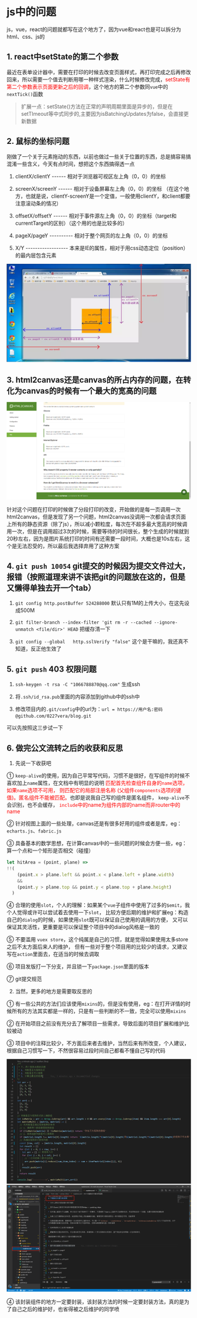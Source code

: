 # js中的问题
js，vue，react的问题就都写在这个地方了，因为vue和react也是可以拆分为html、css、js的

## 1. react中setState的第二个参数

最近在表单设计器中，需要在打印的时候去改变页面样式，再打印完成之后再修改回来，所以需要一个值去判断用哪一种样式渲染，什么时候修改完成，<font color=red>setState有第二个参数表示页面更新之后的回调</font>，这个地方的第二个参数同`vue`中的`nextTick()`函数

>扩展一点：setState()方法在正常的声明周期里面是异步的，但是在setTImeout等中式同步的,主要因为isBatchingUpdates为false，会直接更新数据

## 2. 鼠标的坐标问题

刚做了一个关于元素拖动的东西，以前也做过一些关于位置的东西，总是搞容易搞混淆一些含义，今天有点时间，想把这个东西搞得透一点

1. clientX/clientY ------ 相对于浏览器可视区左上角（0，0）的坐标

2. screenX/screenY ------ 相对于设备屏幕左上角（0，0）的坐标  （在这个地方，也就是说，clientY-screenY是一个定值，一般使用clientY，和client都要注意滚动条的情况）

3. offsetX/offsetY ------ 相对于事件源左上角（0，0）的坐标（target和currentTarget的区别）（这个用的也是比较多的）

4. pageX/pageY ---------- 相对于整个网页的左上角（0，0）的坐标

5. X/Y ------------------ 本来是IE的属性，相对于用css动态定位（position）的最内层包含元素

![图解如下](../.vuepress/public/img/event-position.png)

## 3. html2canvas还是canvas的所占内存的问题，在转化为canvas的时候有一个最大的宽高的问题

![图解](../.vuepress/public/img/canvas.jpg)

针对这个问题在打印的时候做了分段打印的改变，开始做的是每一页调用一次html2canvas，但是发现了另一个问题，html2canvas没调用一次都会请求页面上所有的静态资源（除了js），所以减小颗粒度，每次在不超多最大宽高的时候调用一次，但是在调用超过3次的时候，需要等待的时间很长，整个生成的时候就到20秒左右，因为是图片系统打印的时间有还需要一段时间，大概也是10s左右，这个是无法忍受的，所以最后我选择弃用了这种方案

## 4. `git push 10054` git提交的时候因为提交文件过大，报错（按照道理来讲不该把git的问题放在这的，但是又懒得单独去开一个tab）

1. `git config http.postBuffer 524288000` 默认只有1M的上传大小，在这先设成500M

2. `git filter-branch --index-filter 'git rm -r --cached --ignore-unmatch <file/dir>' HEAD` 把缓存清一下

3. `git config --global   http.sslVerify "false"` 这个是干嘛的，我还真不知道，反正他生效了

## 5. `git push` 403 权限问题

1. `ssh-keygen -t rsa -C "1066788870@qq.com"` 生成ssh

2. 将`.ssh/id_rsa.pub`里面的内容添加到github中的ssh中

3. 修改项目内的`.git/config`中的url为：`url = https://用户名:密码@github.com/0227vera/blog.git`

可以先按照这三步试一下

## 6. 做完公文流转之后的收获和反思

1. 先说一下收获吧

① `keep-alive`的使用，因为自己平常写代码，习惯不是很好，在写组件的时候不喜欢加上`name`属性，在文档中有明显的说明 
<font color=red>匹配首先检查组件自身的`name`选项，如果`name`选项不可用，
则匹配它的局部注册名称 (父组件`components`选项的键值)。匿名组件不能被匹配。</font>也即是说我自己写的组件是匿名组件，
`keep-alive`不会识别，也不会缓存，<font color=red> `include`中的name为组件内部的name而非router中的name</font>

② 针对视图上面的一些处理，canvas还是有很多好用的组件或者是库，eg：`echarts.js`、`fabric.js`

③ 具备基本的数学思想，在计算canvas中的一些问题的时候会方便一些，eg：算一个点和一个矩形是否相交（碰撞）

```js
let hitArea = (point, plane) =>
!!(
    (point.x > plane.left && point.x < plane.left + plane.width)
    &&
    (point.y > plane.top && point.y < plane.top + plane.height)
  )
```

④ 合理的使用`slot`，个人的理解：如果某个`vue`子组件中使用了过多的`$emit`，我个人觉得或许可以尝试着去使用一下`slot`，
比较方便后期的维护和扩展eg：构造自己的`dialog`的时候，如果使用`slot`既可以保证自己使用的调用的方便，
又可以保证其灵活性，更重要是可以保证整个项目中的dialog风格是一致的

⑤ 不要滥用 `vuex store`，这个纯属是自己的习惯，就是觉得如果使用太多store之后不太方面后来人的维护，
但有一些对于整个项目用的比较少的请求，又建议写在`action`里面去，在适当的时候去调取

⑥ 项目发版打一下分支，并且锁一下`package.json`里面的版本

⑦ git提交规范

2. 当然，更多的地方是需要取反思的

① 有一些公共的方法们应该使用`mixins`的，但是没有使用，eg：在打开详情的时候所有的方法其实都是一样的，只是有一些判断的不一致，完全可以使用`mixins`

② 在开始项目之前没有充分去了解项目一些需求，导致后面的项目扩展和维护比较被动

③ 项目中的注释比较少，不方面后来者去维护，当然后来有所改变，个人建议，根据自己习惯写一下，不然很容易过段时间自己都看不懂自己写的代码

![示例1](../.vuepress/public/img/matrixMulti.png)
![示例2](../.vuepress/public/img/readme.jpg)

④ 该封装组件的地方一定要封装，该封装方法的时候一定要封装方法，真的是为了自己之后的维护好，也省得被之后维护的同学喷

<back-to-top />

<gitask />